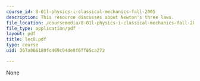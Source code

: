 ```yaml
---
course_id: 8-01l-physics-i-classical-mechanics-fall-2005
description: This resource discusses about Newton's three laws.
file_location: /coursemedia/8-01l-physics-i-classical-mechanics-fall-2005/367a806180fc469c94de8f6ff85ca272_lec8.pdf
file_type: application/pdf
layout: pdf
title: lec8.pdf
type: course
uid: 367a806180fc469c94de8f6ff85ca272

---
```

None